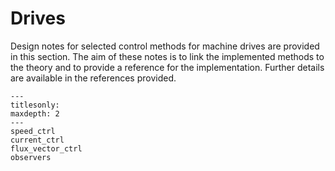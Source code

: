 # Drives

Design notes for selected control methods for machine drives are provided in this section. The aim of these notes is to link the implemented methods to the theory and to provide a reference for the implementation. Further details are available in the references provided.

```{toctree}
---
titlesonly:
maxdepth: 2
---
speed_ctrl
current_ctrl
flux_vector_ctrl
observers
```
